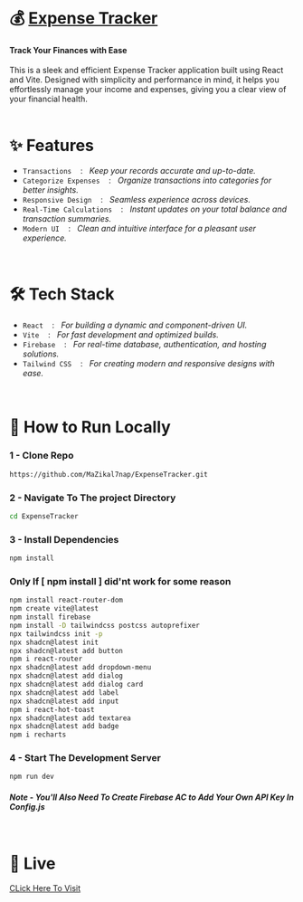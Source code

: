 # 💰 [Expense Tracker](https://expense-tracker-158d8.web.app)

#### Track Your Finances with Ease
This is a sleek and efficient Expense Tracker application built using React and Vite. Designed with simplicity and performance in mind, it helps you effortlessly manage your income and expenses, giving you a clear view of your financial health.
<br><br>

# ✨ Features

- `Transactions` &nbsp;&nbsp; : &nbsp; <i>Keep your records accurate and up-to-date.</i>
- `Categorize Expenses` &nbsp;&nbsp;  :  &nbsp; <i> Organize transactions into categories for better insights.</i>
- `Responsive Design`  &nbsp;&nbsp; :  &nbsp; <i> Seamless experience across devices.</i>
- `Real-Time Calculations` &nbsp;&nbsp;  :  &nbsp; <i> Instant updates on your total balance and transaction summaries.</i>
- `Modern UI` &nbsp;&nbsp;  :  &nbsp; <i> Clean and intuitive interface for a pleasant user experience.</i>
<br>

# 🛠️ Tech Stack

- `React` &nbsp;&nbsp; : &nbsp; <i>For building a dynamic and component-driven UI.</i>
- `Vite` &nbsp;&nbsp; : &nbsp; <i>For fast development and optimized builds.</i>
- `Firebase` &nbsp;&nbsp; : &nbsp; <i>For real-time database, authentication, and hosting solutions.</i>
- `Tailwind CSS` &nbsp;&nbsp; : &nbsp; <i>For creating modern and responsive designs with ease.</i>
<br>

# 🚀 How to Run Locally

### 1 - Clone Repo 
```bash
https://github.com/MaZikal7nap/ExpenseTracker.git
```
### 2 - Navigate To The project Directory
```bash
cd ExpenseTracker
```
### 3 - Install Dependencies
```bash
npm install
```
### Only If [ npm install ] did'nt work for some reason
```bash
npm install react-router-dom
npm create vite@latest
npm install firebase
npm install -D tailwindcss postcss autoprefixer
npx tailwindcss init -p
npx shadcn@latest init
npx shadcn@latest add button
npm i react-router
npx shadcn@latest add dropdown-menu
npx shadcn@latest add dialog
npx shadcn@latest add dialog card
npx shadcn@latest add label
npx shadcn@latest add input
npm i react-hot-toast
npx shadcn@latest add textarea
npx shadcn@latest add badge
npm i recharts
```

### 4 - Start The Development Server
```bash
npm run dev
```
#### <i>Note - You'll Also Need To Create Firebase AC to Add Your Own API Key In Config.js</i> 
<br>

# 🧭 Live
[CLick Here To Visit](https://youtu.be/aX0ghI2_xcw)
<br>

